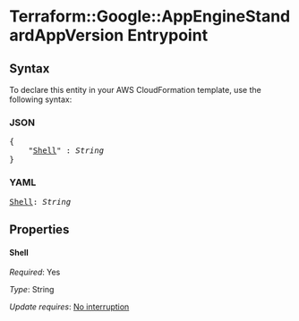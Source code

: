 # Terraform::Google::AppEngineStandardAppVersion Entrypoint

## Syntax

To declare this entity in your AWS CloudFormation template, use the following syntax:

### JSON

<pre>
{
    "<a href="#shell" title="Shell">Shell</a>" : <i>String</i>
}
</pre>

### YAML

<pre>
<a href="#shell" title="Shell">Shell</a>: <i>String</i>
</pre>

## Properties

#### Shell

_Required_: Yes

_Type_: String

_Update requires_: [No interruption](https://docs.aws.amazon.com/AWSCloudFormation/latest/UserGuide/using-cfn-updating-stacks-update-behaviors.html#update-no-interrupt)

